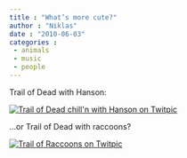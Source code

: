 ```yaml
---
title : "What’s more cute?"
author : "Niklas"
date : "2010-06-03"
categories : 
 - animals
 - music
 - people
---
```


Trail of Dead with Hanson:

[![Trail of Dead chill'n with Hanson on Twitpic](http://s3.amazonaws.com/twitpic/photos/full/109967372.jpg?AWSAccessKeyId=0ZRYP5X5F6FSMBCCSE82&Expires=1275563012&Signature=ZTpIcaK2Pa1obDc3MnaRLrXCtF0%3D)](http://twitpic.com/1tgzd8 "Trail of Dead chill'n with Hanson on Twitpic")

...or Trail of Dead with raccoons?

[![Trail of Raccoons  on Twitpic](http://web20.twitpic.com/img/110028988-1231b2cbcdf06ece149f1a832e1cd388.4c078b30-full.jpg)](http://twitpic.com/1tiaws "Trail of Raccoons  on Twitpic")
